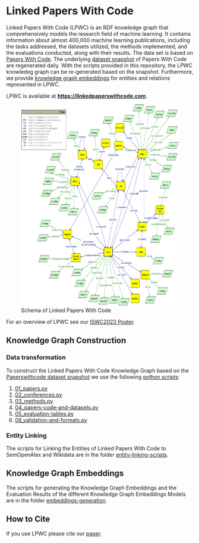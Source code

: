 # Linked Papers With Code


Linked Papers With Code (LPWC) is an RDF knowledge graph that comprehensively models the research field of machine learning. It contains information about almost 400,000 machine learning publications, including the tasks addressed, the datasets utilized, the methods implemented, and the evaluations conducted, along with their results. The data set is based on [Papers With Code](https://paperswithcode.com). The underlying [dataset snapshot](https://github.com/paperswithcode/paperswithcode-data) of Papers With Code are regenerated daily. With the scripts provided in this repository, the LPWC knowledeg graph can be re-generated based on the snapshot. Furthermore, we provide [knowledge graph embeddings](./embeddings-generation) for entities and relations represented in LPWC.

LPWC is available at **https://linkedpaperswithcode.com**.


<figure>
    <img width="753" height="542" src="linkedpaperswithcode-schema.png"
         alt="Schema of Linked Papers With Code">
    <figcaption>Schema of Linked Papers With Code</figcaption>
</figure>

For an overview of LPWC see our [ISWC2023 Poster](Poster_LPWC_ISWC2023.pdf).

## Knowledge Graph Construction 

### Data transformation
To construct the Linked Papers With Code Knowledge Graph based on the [Paperswithcode dataset snapshot](https://github.com/paperswithcode/paperswithcode-data) we use the following [python scripts](./transformation-scripts):

1. [01_papers.py](./transformation-scripts/01_papers.py)
2. [02_conferences.py](./transformation-scripts/02_conferences.py)
3. [03_methods.py](./transformation-scripts/03_methods.py)
4. [04_papers-code-and-datasets.py](./transformation-scripts/04_papers-code-and-datasets.py)
5. [05_evaluation-tables.py](./transformation-scripts/05_evaluation-tables.py)
6. [06_validation-and-formats.py](./transformation-scripts/06_validation-and-formats.py)

### Entity Linking 
The scripts for Linking the Entities of Linked Papers With Code to SemOpenAlex and Wikidata are in the folder [entity-linking-scripts](./entity-linking-scripts).

## Knowledge Graph Embeddings
The scripts for generating the Knowledge Graph Embeddings and the Evaluation Results of the different Knowledge Graph Embeddings Models are in the folder [embeddings-generation](./embeddings-generation).

## How to Cite
If you use LPWC please cite our [paper](https://arxiv.org/pdf/2310.20475.pdf).
